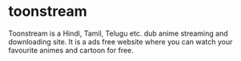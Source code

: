 # toonstream
Toonstream is a Hindi, Tamil, Telugu etc. dub anime streaming and downloading site. It is a ads free website where you can watch your favourite animes and cartoon for free.
